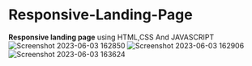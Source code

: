 # Responsive-Landing-Page
**Responsive landing page** using HTML,CSS And JAVASCRIPT
![Screenshot 2023-06-03 162850](https://github.com/Angel2526/Responsive-Landing-Page/assets/83410222/54fd05c9-474f-47ae-8a5d-b7a8c1e3e6ef)
![Screenshot 2023-06-03 162906](https://github.com/Angel2526/Responsive-Landing-Page/assets/83410222/560932cc-6d8c-4338-a242-85239ef271e2)
![Screenshot 2023-06-03 163624](https://github.com/Angel2526/Responsive-Landing-Page/assets/83410222/8f22e471-0c14-4e92-9110-c7f0f7b4d15d)


